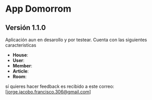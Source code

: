 # App Domorrom
## Versión 1.1.0

Aplicación aun en desarollo y por testear.
Cuenta con las siguientes caracteristicas
- **House**:
- **User**: 
- **Member**: 
- **Article**: 
- **Room**:


sí quieres hacer feedback es recibido a este correo: [jorge.jacobo.francisco.306@gmail.com]